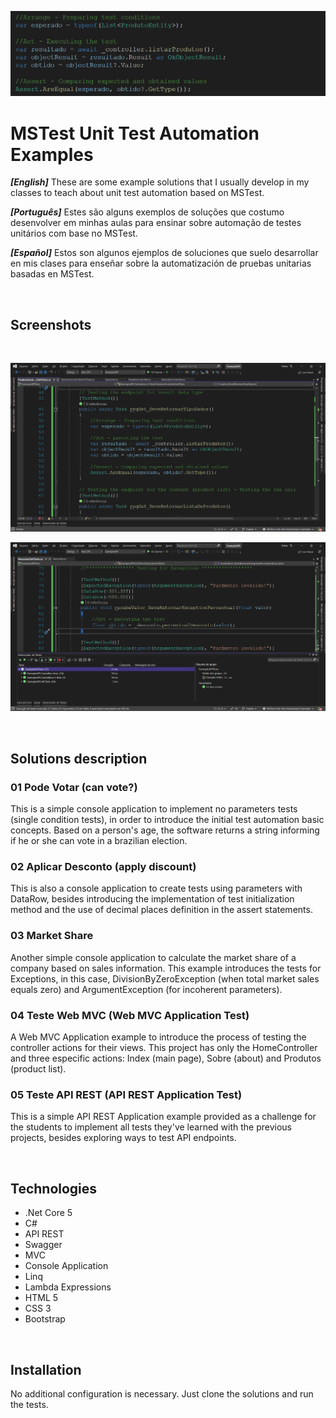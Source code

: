 ![MSTest Unit Test Automation Examples Repository Header Image](https://github.com/sergio-lacerda/MSTest-Unit-Test-Automation-Examples/blob/master/Preview/header.png "MSTest Unit Test Automation Examples Repository Header Image")

# MSTest Unit Test Automation Examples

_**[English]**_ These are some example solutions that I usually develop in my classes to teach about unit test automation based on MSTest.

_**[Português]**_ Estes são alguns exemplos de soluções que costumo desenvolver em minhas aulas para ensinar sobre automação de testes unitários com base no MSTest. 

_**[Español]**_ Estos son algunos ejemplos de soluciones que suelo desarrollar en mis clases para enseñar sobre la automatización de pruebas unitarias basadas en MSTest.

<br />

## Screenshots 
<br />

![Screenshot 1](https://github.com/sergio-lacerda/MSTest-Unit-Test-Automation-Examples/blob/master/Preview/Tela01.png "Screenshot 1")

![Screenshot 2](https://github.com/sergio-lacerda/MSTest-Unit-Test-Automation-Examples/blob/master/Preview/Tela02.png "Screenshot 2")

<br />

## Solutions description

### 01 Pode Votar (can vote?)

This is a simple console application to implement no parameters tests (single condition tests), in order to introduce the initial test automation basic concepts. Based on a person's age, the software returns a string informing if he or she can vote in a brazilian election.

### 02 Aplicar Desconto (apply discount)

This is also a console application to create tests using parameters with DataRow, besides introducing the implementation of test initialization method and the use of decimal places definition in the assert statements.

### 03 Market Share

Another simple console application to calculate the market share of a company based on sales information. This example introduces the tests for Exceptions, in this case, DivisionByZeroException (when total market sales equals zero) and ArgumentException (for incoherent parameters).

### 04 Teste Web MVC (Web MVC Application Test)

A Web MVC Application example to introduce the process of testing the controller actions for their views. This project has only the HomeController and three especific actions: Index (main page), Sobre (about) and Produtos (product list).

### 05 Teste API REST (API REST Application Test)

This is a simple API REST Application example provided as a challenge for the students to implement all tests they've learned with the previous projects, besides exploring ways to test API endpoints.

<br />

## Technologies 

- .Net Core 5
- C#
- API REST
- Swagger
- MVC
- Console Application
- Linq
- Lambda Expressions
- HTML 5
- CSS 3
- Bootstrap

<br />

## Installation

No additional configuration is necessary. Just clone the solutions and run the tests.

    

